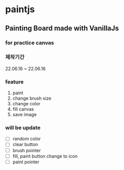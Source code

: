 # paintjs
## Painting Board made with VanillaJs

### for practice canvas

### 제작기간 
22.06.16 ~ 22.06.16

### feature
1. paint
2. change brush size
3. change color
4. fill canvas
5. save image


### will be update

- [ ] random color
- [ ] clear button
- [ ] brush pointer
- [ ] fill, paint button change to icon
- [ ] paint pointer
